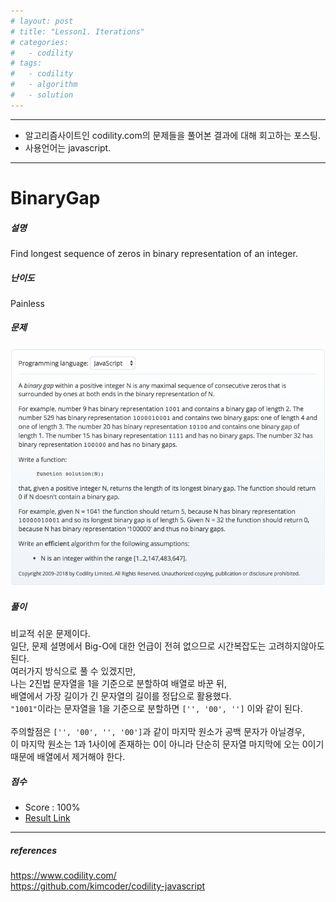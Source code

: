 ```yaml
---
# layout: post
# title: "Lesson1. Iterations"
# categories:
#   - codility
# tags:
#   - codility
#   - algorithm
#   - solution
---
```


<hr/>

- 알고리즘사이트인 codility.com의 문제들을 풀어본 결과에 대해 회고하는 포스팅.<br/>
- 사용언어는 javascript.<br/>
<hr/>

# BinaryGap

##### 설명

Find longest sequence of zeros in binary representation of an integer.

##### 난이도

Painless

##### 문제

<img src="/assets/images/codility-1-BinaryGap.png" alt="solution description"/>

##### 풀이

비교적 쉬운 문제이다.<br/>
일단, 문제 설명에서 Big-O에 대한 언급이 전혀 없으므로 시간복잡도는 고려하지않아도 된다.<br/>
여러가지 방식으로 풀 수 있겠지만,<br/>
나는 2진법 문자열을 1을 기준으로 분할하여 배열로 바꾼 뒤,<br/>
배열에서 가장 길이가 긴 문자열의 길이를 정답으로 활용했다.<br/>
`"1001"`이라는 문자열을 1을 기준으로 분할하면 `['', '00', '']` 이와 같이 된다.<br/><br/>
주의할점은 `['', '00', '', '00']`과 같이 마지막 원소가 공백 문자가 아닐경우,<br/>
이 마지막 원소는 1과 1사이에 존재하는 0이 아니라 단순히 문자열 마지막에 오는 0이기 때문에 배열에서 제거해야 한다.<br/>

##### 점수

- Score : 100%
- <a href="https://app.codility.com/demo/results/trainingUEG7ZW-J8N/?showingAll=1" target="_blank">Result Link</a>
<hr/>

##### references

https://www.codility.com/<br/>
https://github.com/kimcoder/codility-javascript<br/>
